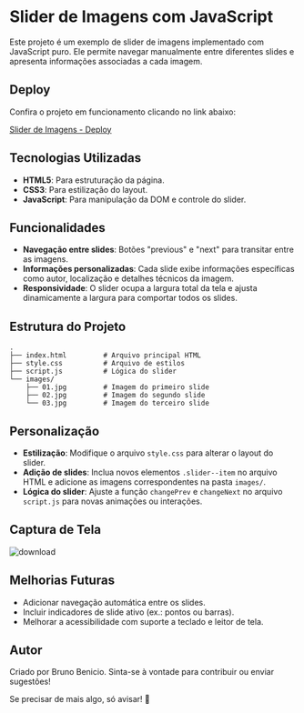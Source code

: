 # Slider de Imagens com JavaScript

Este projeto é um exemplo de slider de imagens implementado com JavaScript puro. Ele permite navegar manualmente entre diferentes slides e apresenta informações associadas a cada imagem.

## Deploy

Confira o projeto em funcionamento clicando no link abaixo:

[Slider de Imagens - Deploy](https://slider-theta-six.vercel.app/)

## Tecnologias Utilizadas

- **HTML5**: Para estruturação da página.
- **CSS3**: Para estilização do layout.
- **JavaScript**: Para manipulação da DOM e controle do slider.

## Funcionalidades

- **Navegação entre slides**: Botões "previous" e "next" para transitar entre as imagens.
- **Informações personalizadas**: Cada slide exibe informações específicas como autor, localização e detalhes técnicos da imagem.
- **Responsividade**: O slider ocupa a largura total da tela e ajusta dinamicamente a largura para comportar todos os slides.

## Estrutura do Projeto

```
.
├── index.html         # Arquivo principal HTML
├── style.css          # Arquivo de estilos
├── script.js          # Lógica do slider
└── images/
    ├── 01.jpg         # Imagem do primeiro slide
    ├── 02.jpg         # Imagem do segundo slide
    └── 03.jpg         # Imagem do terceiro slide
```

## Personalização

- **Estilização**: Modifique o arquivo `style.css` para alterar o layout do slider.
- **Adição de slides**: Inclua novos elementos `.slider--item` no arquivo HTML e adicione as imagens correspondentes na pasta `images/`.
- **Lógica do slider**: Ajuste a função `changePrev` e `changeNext` no arquivo `script.js` para novas animações ou interações.

## Captura de Tela

![download](https://github.com/user-attachments/assets/d46794e5-c164-4719-a615-65033f870e80)

## Melhorias Futuras

- Adicionar navegação automática entre os slides.
- Incluir indicadores de slide ativo (ex.: pontos ou barras).
- Melhorar a acessibilidade com suporte a teclado e leitor de tela.

## Autor

Criado por Bruno Benicio. Sinta-se à vontade para contribuir ou enviar sugestões!

Se precisar de mais algo, só avisar! 🚀
